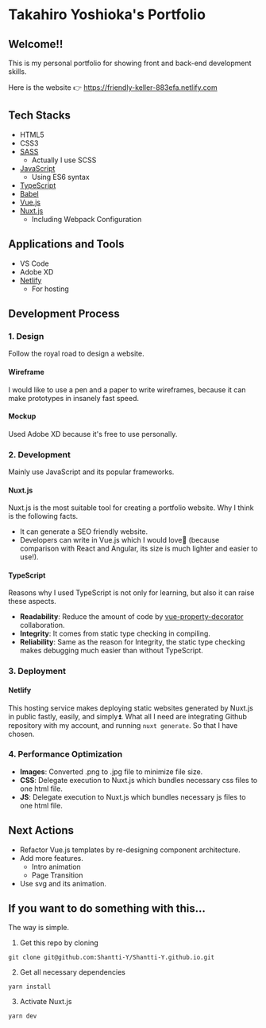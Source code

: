 # Takahiro Yoshioka's Portfolio

## Welcome!!

This is my personal portfolio for showing front and back-end development skills.

Here is the website 👉 https://friendly-keller-883efa.netlify.com

## Tech Stacks

- HTML5
- CSS3
- [SASS](https://sass-lang.com/)
  - Actually I use SCSS
- [JavaScript](https://www.javascript.com/)
  - Using ES6 syntax
- [TypeScript](https://www.typescriptlang.org/index.html)
- [Babel](https://babeljs.io/)
- [Vue.js](https://vuejs.org/)
- [Nuxt.js](https://nuxtjs.org/)
  - Including Webpack Configuration

## Applications and Tools

- VS Code
- Adobe XD
- [Netlify](https://www.netlify.com/)
  - For hosting

## Development Process

### 1. Design

Follow the royal road to design a website.

#### Wireframe

I would like to use a pen and a paper to write wireframes, because it can make prototypes in insanely fast speed.

#### Mockup

Used Adobe XD because it's free to use personally.

### 2. Development

Mainly use JavaScript and its popular frameworks.

#### Nuxt.js

Nuxt.js is the most suitable tool for creating a portfolio website. Why I think is the following facts.

- It can generate a SEO friendly website.
- Developers can write in Vue.js which I would love💖 (because comparison with React and Angular, its size is much lighter and easier to use!).

#### TypeScript

Reasons why I used TypeScript is not only for learning, but also it can raise these aspects.

- **Readability**: Reduce the amount of code by [vue-property-decorator](https://github.com/kaorun343/vue-property-decorator) collaboration.
- **Integrity**: It comes from static type checking in compiling.
- **Reliability**: Same as the reason for Integrity, the static type checking makes debugging much easier than without TypeScript.

### 3. Deployment

#### Netlify

This hosting service makes deploying static websites generated by Nuxt.js in public fastly, easily, and simply⏫. What all I need are integrating Github repository with my account, and running `nuxt generate`. So that I have chosen.

### 4. Performance Optimization

- **Images**: Converted .png to .jpg file to minimize file size.
- **CSS**: Delegate execution to Nuxt.js which bundles necessary css files to one html file.
- **JS**: Delegate execution to Nuxt.js which bundles necessary js files to one html file.

## Next Actions

- Refactor Vue.js templates by re-designing component architecture.
- Add more features.
  - Intro animation
  - Page Transition
- Use svg and its animation.

## If you want to do something with this...

The way is simple.

1. Get this repo by cloning

```
git clone git@github.com:Shantti-Y/Shantti-Y.github.io.git
```

2. Get all necessary dependencies

```
yarn install
```

3. Activate Nuxt.js

```
yarn dev
```